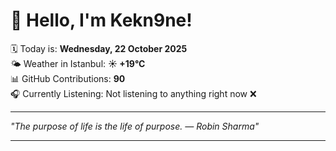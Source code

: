 # 👋 Hello, I'm Kekn9ne!

🗓️ Today is: **Wednesday, 22 October 2025**  
🌤️ Weather in Istanbul: **☀️   +19°C**  
📊 GitHub Contributions: **90**  
🎧 Currently Listening: Not listening to anything right now ❌

---

_"The purpose of life is the life of purpose. — *Robin Sharma*"_

---
